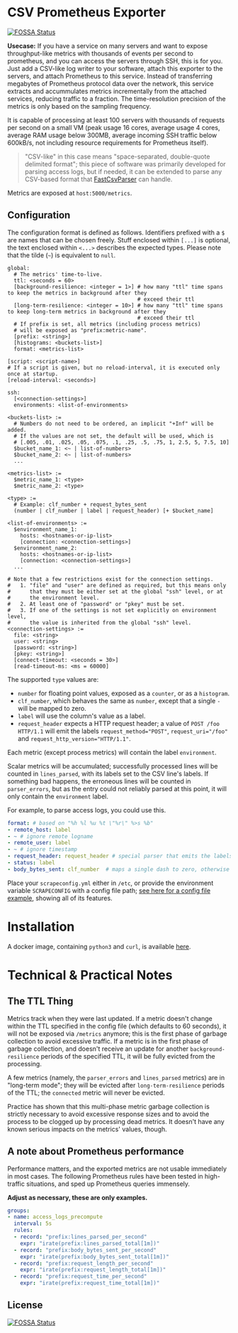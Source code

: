 # CSV Prometheus Exporter

[![FOSSA Status](https://app.fossa.io/api/projects/git%2Bgithub.com%2Fstohrendorf%2Fcsv-prometheus-exporter.svg?type=shield)](https://app.fossa.io/projects/git%2Bgithub.com%2Fstohrendorf%2Fcsv-prometheus-exporter?ref=badge_shield)

**Usecase:** If you have a service on many servers and want to expose throughput-like metrics with thousands of events
per second to prometheus, and you can access the servers through SSH, this is for you. Just add a CSV-like log writer to
your software, attach this exporter to the servers, and attach Prometheus to this service. Instead of transferring
megabytes of Prometheus protocol data over the network, this service extracts and accummulates metrics incrementally
from the attached services, reducing traffic to a fraction. The time-resolution precision of the metrics is only based
on the sampling frequency.

It is capable of processing at least 100 servers with thousands of requests per second on a small VM (peak usage 16
cores, average usage 4 cores, average RAM usage below 300MB, average incoming SSH traffic below 600kB/s, not including
resource requirements for Prometheus itself).

> "CSV-like" in this case means "space-separated, double-quote delimited format"; this piece of software was primarily
> developed for parsing access logs, but if needed, it can be extended to parse any CSV-based format that
> [FastCsvParser](https://github.com/bopohaa/CsvParser) can handle.

Metrics are exposed at `host:5000/metrics`.

## Configuration

The configuration format is defined as follows. Identifiers prefixed with a `$` are names that can be
chosen freely. Stuff enclosed within `[...]` is optional, the text enclosed within `<...>` describes
the expected types. Please note that the tilde (`~`) is equivalent to `null`.

```
global:
  # The metrics' time-to-live.
  ttl: <seconds = 60>
  [background-resilience: <integer = 1>] # how many "ttl" time spans to keep the metrics in background after they
                                         # exceed their ttl
  [long-term-resilience: <integer = 10>] # how many "ttl" time spans to keep long-term metrics in background after they
                                         # exceed their ttl
  # If prefix is set, all metrics (including process metrics)
  # will be exposed as "prefix:metric-name".
  [prefix: <string>]
  [histograms: <buckets-list>]
  format: <metrics-list>

[script: <script-name>]
# If a script is given, but no reload-interval, it is executed only once at startup.
[reload-interval: <seconds>]

ssh:
  [<connection-settings>]
  environments: <list-of-environments>

<buckets-list> :=
  # Numbers do not need to be ordered, an implicit "+Inf" will be added.
  # If the values are not set, the default will be used, which is
  # [.005, .01, .025, .05, .075, .1, .25, .5, .75, 1, 2.5, 5, 7.5, 10]
  $bucket_name_1: <~ | list-of-numbers>
  $bucket_name_2: <~ | list-of-numbers>
  ...

<metrics-list> :=
  $metric_name_1: <type>
  $metric_name_2: <type>
  
<type> :=
  # Example: clf_number + request_bytes_sent 
  (number | clf_number | label | request_header) [+ $bucket_name]

<list-of-environments> :=
  $environment_name_1:
    hosts: <hostnames-or-ip-list>
    [connection: <connection-settings>]
  $environment_name_2:
    hosts: <hostnames-or-ip-list>
    [connection: <connection-settings>]
  ...

# Note that a few restrictions exist for the connection settings.
#   1. "file" and "user" are defined as required, but this means only
#      that they must be either set at the global "ssh" level, or at
#      the environment level.
#   2. At least one of "password" or "pkey" must be set.
#   3. If one of the settings is not set explicitly on environment level,
#      the value is inherited from the global "ssh" level.
<connection-settings> :=
  file: <string>
  user: <string>
  [password: <string>]
  [pkey: <string>]
  [connect-timeout: <seconds = 30>]
  [read-timeout-ms: <ms = 60000]
```

The supported `type` values are:

* `number` for floating point values, exposed as a `counter`, or as a `histogram`.
* `clf_number`, which behaves the same as `number`, except that a single `-` will be mapped to zero.
* `label` will use the column's value as a label.
* `request_header` expects a HTTP request header; a value of `POST /foo HTTP/1.1` will emit the labels
  `request_method="POST"`, `request_uri="/foo"` and `request_http_version="HTTP/1.1"`.

Each metric (except process metrics) will contain the label `environment`.

Scalar metrics will be accumulated; successfully processed lines will be counted in `lines_parsed`, with its labels
set to the CSV line's labels. If something bad happens, the erroneous lines will be counted in `parser_errors`,
but as the entry could not reliably parsed at this point, it will only contain the `environment` label.

For example, to parse access logs, you could use this.

```yaml
format: # based on "%h %l %u %t \"%r\" %>s %b"
- remote_host: label
- ~ # ignore remote logname
- remote_user: label
- ~ # ignore timestamp
- request_header: request_header # special parser that emits the labels "request_http_version", "request_uri" and "request_method"
- status: label
- body_bytes_sent: clf_number  # maps a single dash to zero, otherwise behaves like "number"
```

Place your `scrapeconfig.yml` either in `/etc`, or
provide the environment variable `SCRAPECONFIG` with a config file path;
[see here for a config file example](./scrapeconfig.example.yml), showing all of its features.

# Installation

A docker image, containing `python3` and `curl`, is available
[here](https://hub.docker.com/r/stohrendorf/csv-prometheus-exporter/).

# Technical & Practical Notes

## The TTL Thing

Metrics track when they were last updated. If a metric doesn't change within the TTL specified in the
config file (which defaults to 60 seconds), it will not be exposed via `/metrics` anymore; this is the
first phase of garbage collection to avoid excessive traffic. If a metric is in the first phase of garbage
collection, and doesn't receive an update for another `background-resilience` periods of the specified TTL,
it will be fully evicted from the processing.

A few metrics (namely, the `parser_errors` and `lines_parsed` metrics) are in "long-term mode"; they will be evicted
after `long-term-resilience` periods of the TTL; the `connected` metric will never be evicted.

Practice has shown that this multi-phase metric garbage collection is strictly necessary to avoid excessive
response sizes and to avoid the process to be clogged up by processing dead metrics. It doesn't have any known
serious impacts on the metrics' values, though.

## A note about Prometheus performance

Performance matters, and the exported metrics are not usable immediately in most cases. The following
Prometheus rules have been tested in high-traffic situations, and sped up Prometheus queries immensely.

**Adjust as necessary, these are only examples.**

```yaml
groups:
- name: access_logs_precompute
  interval: 5s
  rules:
  - record: "prefix:lines_parsed_per_second"
    expr: "irate(prefix:lines_parsed_total[1m])"
  - record: "prefix:body_bytes_sent_per_second"
    expr: "irate(prefix:body_bytes_sent_total[1m])"
  - record: "prefix:request_length_per_second"
    expr: "irate(prefix:request_length_total[1m])"
  - record: "prefix:request_time_per_second"
    expr: "irate(prefix:request_time_total[1m])"
```

## License

[![FOSSA Status](https://app.fossa.io/api/projects/git%2Bgithub.com%2Fstohrendorf%2Fcsv-prometheus-exporter.svg?type=large)](https://app.fossa.io/projects/git%2Bgithub.com%2Fstohrendorf%2Fcsv-prometheus-exporter?ref=badge_large)
